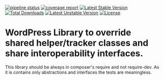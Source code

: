 [![pipeline status](https://gitlab.com/wpdesk/wp-wpdesk-helper-override/badges/master/pipeline.svg)](https://gitlab.com/wpdesk/wp-wpdesk-helper-override/pipelines) 
[![coverage report](https://gitlab.com/wpdesk/wp-wpdesk-helper-override/badges/master/coverage.svg)](https://gitlab.com/wpdesk/wp-wpdesk-helper-override/commits/master) 
[![Latest Stable Version](https://poser.pugx.org/wpdesk/wp-wpdesk-helper-override/v/stable)](https://packagist.org/packages/wpdesk/wp-wpdesk-helper-override) 
[![Total Downloads](https://poser.pugx.org/wpdesk/wp-wpdesk-helper-override/downloads)](https://packagist.org/packages/wpdesk/wp-wpdesk-helper-override) 
[![Latest Unstable Version](https://poser.pugx.org/wpdesk/wp-wpdesk-helper-override/v/unstable)](https://packagist.org/packages/wpdesk/wp-wpdesk-helper-override) 
[![License](https://poser.pugx.org/wpdesk/wp-wpdesk-helper-override/license)](https://packagist.org/packages/wpdesk/wp-wpdesk-helper-override)

WordPress Library to override shared helper/tracker classes and share interoperability interfaces.
===================================================

This library should be always in composer's require and not require-dev.
As it is contains only abstractions and interfaces the tests are meaningless.
